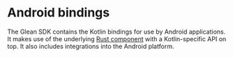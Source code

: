# Android bindings

The Glean SDK contains the Kotlin bindings for use by Android applications.
It makes use of the underlying [Rust component](../core/index.md) with a Kotlin-specific API on top.
It also includes integrations into the Android platform.
